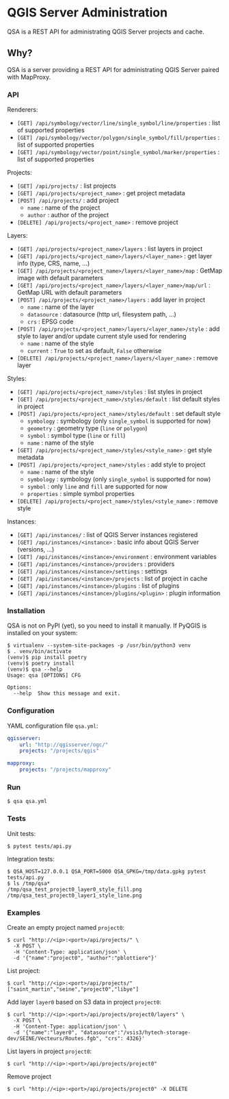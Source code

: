 # QGIS Server Administration


QSA is a REST API for administrating QGIS Server projects and cache.


## Why?

QSA is a server providing a REST API for administrating QGIS Server paired with
MapProxy.

### API

Renderers:

- `[GET] /api/symbology/vector/line/single_symbol/line/properties` : list of supported properties
- `[GET] /api/symbology/vector/polygon/single_symbol/fill/properties` : list of supported properties
- `[GET] /api/symbology/vector/point/single_symbol/marker/properties` : list of supported properties

Projects:

- `[GET] /api/projects/` : list projects
- `[GET] /api/projects/<project_name>` : get project metadata
- `[POST] /api/projects/` : add project
    - `name` : name of the project
    - `author` : author of the project
- `[DELETE] /api/projects/<project_name>` : remove project

Layers:

- `[GET] /api/projects/<project_name>/layers` : list layers in project
- `[GET] /api/projects/<project_name>/layers/<layer_name>` : get layer info (type, CRS, name, ...)
- `[GET] /api/projects/<project_name>/layers/<layer_name>/map` : GetMap image with default parameters
- `[GET] /api/projects/<project_name>/layers/<layer_name>/map/url` : GetMap URL with default parameters
- `[POST] /api/projects/<project_name>/layers` : add layer in project
    - `name` : name of the layer
    - `datasource` : datasource (http url, filesystem path, ...)
    - `crs` : EPSG code
- `[POST] /api/projects/<project_name>/layers/<layer_name>/style` : add style to layer and/or update current style used for rendering
    - `name` : name of the style
    - `current` : `True` to set as default, `False` otherwise
- `[DELETE] /api/projects/<project_name>/layers/<layer_name>` : remove layer

Styles:

- `[GET] /api/projects/<project_name>/styles` : list styles in project
- `[GET] /api/projects/<project_name>/styles/default` : list default styles in project
- `[POST] /api/projects/<project_name>/styles/default` : set default style
    - `symbology` : symbology (only `single_symbol` is supported for now)
    - `geometry` : geometry type (`line` or `polygon`)
    - `symbol` : symbol type (`line` or `fill`)
    - `name` : name of the style
- `[GET] /api/projects/<project_name>/styles/<style_name>` : get style metadata
- `[POST] /api/projects/<project_name>/styles` : add style to project
    - `name` : name of the style
    - `symbology` : symbology (only `single_symbol` is supported for now)
    - `symbol` : only `line` and `fill` are supported for now
    - `properties` : simple symbol properties
- `[DELETE] /api/projects/<project_name>/styles/<style_name>` : remove style

Instances:

- `[GET] /api/instances/` : list of QGIS Server instances registered
- `[GET] /api/instances/<instance>` : basic info about QGIS Server (versions, ...)
- `[GET] /api/instances/<instance>/environment` : environment variables
- `[GET] /api/instances/<instance>/providers` : providers
- `[GET] /api/instances/<instance>/settings` : settings
- `[GET] /api/instances/<instance>/projects` : list of project in cache
- `[GET] /api/instances/<instance>/plugins` : list of plugins
- `[GET] /api/instances/<instance>/plugins/<plugin>` : plugin information


### Installation

QSA is not on PyPI (yet), so you need to install it manually. If PyQGIS is
installed on your system:

```` console
$ virtualenv --system-site-packages -p /usr/bin/python3 venv
$ . venv/bin/activate
(venv)$ pip install poetry
(venv)$ poetry install
(venv)$ qsa --help
Usage: qsa [OPTIONS] CFG

Options:
  --help  Show this message and exit.
````

### Configuration

YAML configuration file `qsa.yml`:

``` yaml
qgisserver:
    url: "http://qgisserver/ogc/"
    projects: "/projects/qgis"

mapproxy:
    projects: "/projects/mapproxy"
```


### Run

``` console
$ qsa qsa.yml
```


### Tests

Unit tests:

```` console
$ pytest tests/api.py
````

Integration tests:

```` console
$ QSA_HOST=127.0.0.1 QSA_PORT=5000 QSA_GPKG=/tmp/data.gpkg pytest tests/api.py
$ ls /tmp/qsa*
/tmp/qsa_test_project0_layer0_style_fill.png  /tmp/qsa_test_project0_layer1_style_line.png
````

### Examples

Create an empty project named `project0`:

```` console
$ curl "http://<ip>:<port>/api/projects/" \
  -X POST \
  -H 'Content-Type: application/json' \
  -d '{"name":"project0", "author":"pblottiere"}'
````

List project:

```` console
$ curl "http://<ip>:<port>/api/projects/"
["saint_martin","seine","project0","libye"]
````

Add layer `layer0` based on S3 data in project `project0`:

```` console
$ curl "http://<ip>:<port>/api/projects/project0/layers" \
  -X POST \
  -H 'Content-Type: application/json' \
  -d '{"name":"layer0", "datasource":"/vsis3/hytech-storage-dev/SEINE/Vecteurs/Routes.fgb", "crs": 4326}'
````

List layers in project `project0`:

```` console
$ curl "http://<ip>:<port>/api/projects/project0"
````

Remove project

```` console
$ curl "http://<ip>:<port>/api/projects/project0" -X DELETE
````
